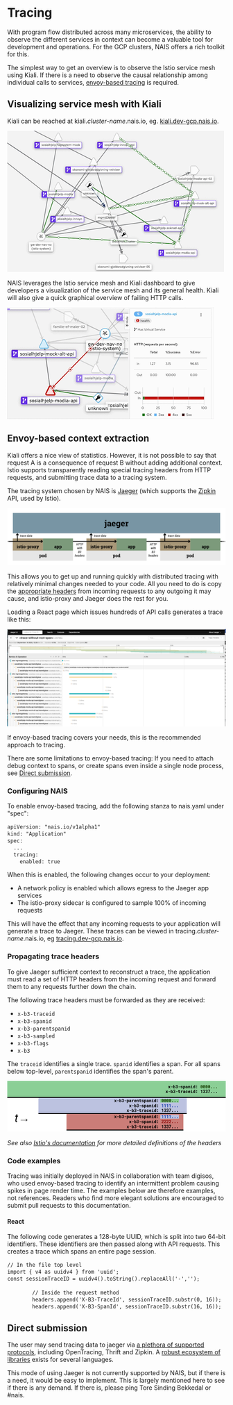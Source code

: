 # Tracing

With program flow distributed across many microservices, the ability to observe the different services in context can become a valuable tool for development and operations. For the GCP clusters, NAIS offers a rich toolkit for this.

The simplest way to get an overview is to observe the Istio service mesh using Kiali. If there is a need to observe the causal relationship among individual calls to services, [envoy-based tracing](tracing.md#envoy-based-context-extraction) is required.

## Visualizing service mesh with Kiali

Kiali can be reached at kiali._cluster-name_.nais.io, eg. [kiali.dev-gcp.nais.io](https://kiali.dev-gcp.nais.io).

![Kiali service mesh showing the relationship between sosialhjelp-modia, modia-api, and mock-alt-api](../.gitbook/assets/kiali-sample.gif)

NAIS leverages the Istio service mesh and Kiali dashboard to give developers a visualization of the service mesh and its general health. Kiali will also give a quick graphical overview of failing HTTP calls.

![Example of a service returning 400 errors](../.gitbook/assets/kiali-400-sample.gif)

## Envoy-based context extraction

Kiali offers a nice view of statistics. However, it is not possible to say that request A is a consequence of request B without adding additional context. Istio supports transparently reading special tracing headers from HTTP requests, and submitting trace data to a tracing system.

The tracing system chosen by NAIS is [Jaeger](https://www.jaegertracing.io/) \(which supports the [Zipkin](https://zipkin.io/) API, used by Istio\).

![Illustration of envoy-based tracing](../.gitbook/assets/envoy-tracing.png)

This allows you to get up and running quickly with distributed tracing with relatively minimal changes needed to your code. All you need to do is copy the [appropriate headers](tracing.md#propagating-trace-headers) from incoming requests to any outgoing it may cause, and istio-proxy and Jaeger does the rest for you.

Loading a React page which issues hundreds of API calls generates a trace like this:

![Example trace of a sosialhjelp-modia page load](../.gitbook/assets/example-trace.png)

If envoy-based tracing covers your needs, this is the recommended approach to tracing.

There are some limitations to envoy-based tracing: If you need to attach debug context to spans, or create spans even inside a single node process, see [Direct submission](tracing.md#direct-submission).

### Configuring NAIS

To enable envoy-based tracing, add the following stanza to nais.yaml under "spec":

```text
apiVersion: "nais.io/v1alpha1"
kind: "Application"
spec:
  ...
  tracing:
    enabled: true
```

When this is enabled, the following changes occur to your deployment:

* A network policy is enabled which allows egress to the Jaeger app services
* The istio-proxy sidecar is configured to sample 100% of incoming requests

This will have the effect that any incoming requests to your application will generate a trace to Jaeger. These traces can be viewed in tracing._cluster-name_.nais.io, eg [tracing.dev-gcp.nais.io](https://tracing.dev-gcp.nais.io/).

### Propagating trace headers

To give Jaeger sufficient context to reconstruct a trace, the application must read a set of HTTP headers from the incoming request and forward them to any requests further down the chain.

The following trace headers must be forwarded as they are received:

* `x-b3-traceid`
* `x-b3-spanid`
* `x-b3-parentspanid`
* `x-b3-sampled`
* `x-b3-flags`
* `x-b3`

The `traceid` identifies a single trace. `spanid` identifies a span. For all spans below top-level, `parentspanid` identifies the span's parent.

![Illustration of the relationship between trace, span and parentspan IDs](../.gitbook/assets/trace-span-ids.png)

_See also_ [_Istio's documentation_](https://istio.io/latest/faq/distributed-tracing/#how-to-support-tracing) _for more detailed definitions of the headers_

### Code examples

Tracing was initially deployed in NAIS in collaboration with team digisos, who used envoy-based tracing to identify an intermittent problem causing spikes in page render time. The examples below are therefore examples, not references. Readers who find more elegant solutions are encouraged to submit pull requests to this documentation.

#### React

The following code generates a 128-byte UUID, which is split into two 64-bit identifiers. These identifiers are then passed along with API requests. This creates a trace which spans an entire page session.

```text
// In the file top level
import { v4 as uuidv4 } from 'uuid';
const sessionTraceID = uuidv4().toString().replaceAll('-','');

        // Inside the request method
        headers.append('X-B3-TraceId', sessionTraceID.substr(0, 16));
        headers.append('X-B3-SpanId', sessionTraceID.substr(16, 16));
```

## Direct submission

The user may send tracing data to jaeger via [a plethora of supported protocols](https://www.jaegertracing.io/docs/1.20/apis/), including OpenTracing, Thrift and Zipkin. A [robust ecosystem of libraries](https://www.jaegertracing.io/docs/1.20/client-libraries/) exists for several languages.

This mode of using Jaeger is not currently supported by NAIS, but if there is a need, it would be easy to implement. This is largely mentioned here to see if there is any demand. If there is, please ping Tore Sinding Bekkedal or \#nais.


